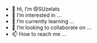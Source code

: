 - 👋 Hi, I’m @SUzelats
- 👀 I’m interested in ...
- 🌱 I’m currently learning ...
- 💞️ I’m looking to collaborate on ...
- 📫 How to reach me ...

<!---
SUzelats/SUzelats is a ✨ special ✨ repository because its `README.md` (this file) appears on your GitHub profile.
You can click the Preview link to take a look at your changes.
--->
